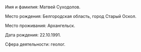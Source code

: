 Имя и фамилия: Матвей Суходолов.

Место рождения: Белгородская область, город Старый Оскол.

Место проживания: Архангельск.

Дата рождения: 22.10.1991.

Сфера деятельности: геолог.
